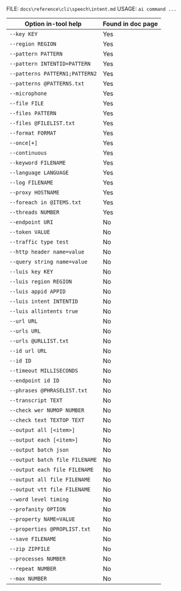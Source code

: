 ﻿FILE: `docs\reference\cli\speech\intent.md`
USAGE: `ai command ...`

| Option in-tool help | Found in doc page |
|---------------------|------------------|
| `--key KEY` | Yes |
| `--region REGION` | Yes |
| `--pattern PATTERN` | Yes |
| `--pattern INTENTID=PATTERN` | Yes |
| `--patterns PATTERN1;PATTERN2` | Yes |
| `--patterns @PATTERNS.txt` | Yes |
| `--microphone` | Yes |
| `--file FILE` | Yes |
| `--files PATTERN` | Yes |
| `--files @FILELIST.txt` | Yes |
| `--format FORMAT` | Yes |
| `--once[+]` | Yes |
| `--continuous` | Yes |
| `--keyword FILENAME` | Yes |
| `--language LANGUAGE` | Yes |
| `--log FILENAME` | Yes |
| `--proxy HOSTNAME` | Yes |
| `--foreach in @ITEMS.txt` | Yes |
| `--threads NUMBER` | Yes |
| `--endpoint URI` | No |
| `--token VALUE` | No |
| `--traffic type test` | No |
| `--http header name=value` | No |
| `--query string name=value` | No |
| `--luis key KEY` | No |
| `--luis region REGION` | No |
| `--luis appid APPID` | No |
| `--luis intent INTENTID` | No |
| `--luis allintents true` | No |
| `--url URL` | No |
| `--urls URL` | No |
| `--urls @URLLIST.txt` | No |
| `--id url URL` | No |
| `--id ID` | No |
| `--timeout MILLISECONDS` | No |
| `--endpoint id ID` | No |
| `--phrases @PHRASELIST.txt` | No |
| `--transcript TEXT` | No |
| `--check wer NUMOP NUMBER` | No |
| `--check text TEXTOP TEXT` | No |
| `--output all [<item>]` | No |
| `--output each [<item>]` | No |
| `--output batch json` | No |
| `--output batch file FILENAME` | No |
| `--output each file FILENAME` | No |
| `--output all file FILENAME` | No |
| `--output vtt file FILENAME` | No |
| `--word level timing` | No |
| `--profanity OPTION` | No |
| `--property NAME=VALUE` | No |
| `--properties @PROPLIST.txt` | No |
| `--save FILENAME` | No |
| `--zip ZIPFILE` | No |
| `--processes NUMBER` | No |
| `--repeat NUMBER` | No |
| `--max NUMBER` | No |
